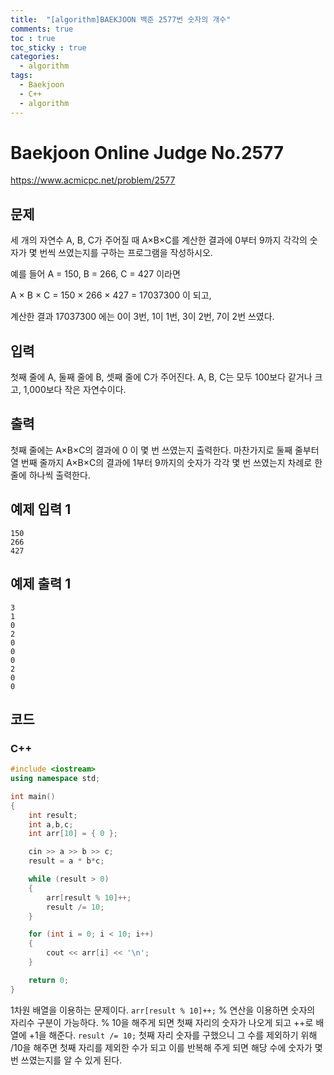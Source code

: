 ```yaml
---
title:  "[algorithm]BAEKJOON 백준 2577번 숫자의 개수"
comments: true
toc : true
toc_sticky : true
categories:
  - algorithm
tags:
  - Baekjoon
  - C++
  - algorithm
---
```


# Baekjoon Online Judge No.2577

<https://www.acmicpc.net/problem/2577>

## 문제

세 개의 자연수 A, B, C가 주어질 때 A×B×C를 계산한 결과에 0부터 9까지 각각의 숫자가 몇 번씩 쓰였는지를 구하는 프로그램을 작성하시오.

예를 들어 A = 150, B = 266, C = 427 이라면 

A × B × C = 150 × 266 × 427 = 17037300 이 되고, 

계산한 결과 17037300 에는 0이 3번, 1이 1번, 3이 2번, 7이 2번 쓰였다.

## 입력

첫째 줄에 A, 둘째 줄에 B, 셋째 줄에 C가 주어진다. A, B, C는 모두 100보다 같거나 크고, 1,000보다 작은 자연수이다.

## 출력

첫째 줄에는 A×B×C의 결과에 0 이 몇 번 쓰였는지 출력한다. 마찬가지로 둘째 줄부터 열 번째 줄까지 A×B×C의 결과에 1부터 9까지의 숫자가 각각 몇 번 쓰였는지 차례로 한 줄에 하나씩 출력한다.

## 예제 입력 1

```
150
266
427
```

## 예제 출력 1 

```
3
1
0
2
0
0
0
2
0
0
```

## 코드	

### C++

```c++
#include <iostream>
using namespace std;

int main()
{
	int result;
	int a,b,c;
	int arr[10] = { 0 };

	cin >> a >> b >> c;
	result = a * b*c;

	while (result > 0)
	{
		arr[result % 10]++;
		result /= 10;
	}

	for (int i = 0; i < 10; i++)
	{
		cout << arr[i] << '\n';
	}

	return 0;
}
```

1차원 배열을 이용하는 문제이다. `arr[result % 10]++;` % 연산을 이용하면 숫자의 자리수 구분이 가능하다. % 10을 해주게 되면 첫째 자리의 숫자가 나오게 되고 ++로 배열에 +1을 해준다. `result /= 10;` 첫째 자리 숫자를 구했으니 그 수를 제외하기 위해 /10을 해주면 첫째 자리를 제외한 수가 되고 이를 반복해 주게 되면 해당 수에 숫자가 몇 번 쓰였는지를 알 수 있게 된다.


